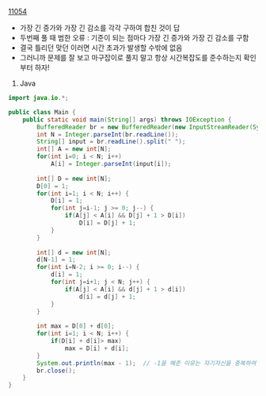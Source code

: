 [11054](https://www.acmicpc.net/problem/11054)

- 가장 긴 증가와 가장 긴 감소를 각각 구하여 합친 것이 답
- 두번째 풀 때 범한 오류 : 기준이 되는 점마다 가장 긴 증가와 가장 긴 감소를 구함
- 결국 틀리던 맞던 이러면 시간 초과가 발생할 수밖에 없음
- 그러니까 문제를 잘 보고 마구잡이로 풀지 말고 항상 시간복잡도를 준수하는지 확인부터 하자!

1. Java
```java
import java.io.*;

public class Main {	
	public static void main(String[] args) throws IOException {
		BufferedReader br = new BufferedReader(new InputStreamReader(System.in));
		int N = Integer.parseInt(br.readLine());
		String[] input = br.readLine().split(" ");
		int[] A = new int[N];
		for(int i=0; i < N; i++) 
			A[i] = Integer.parseInt(input[i]);
		
		int[] D = new int[N];
		D[0] = 1;
		for(int i=1; i < N; i++) {
			D[i] = 1;
			for(int j=i-1; j >= 0; j--) {
				if(A[j] < A[i] && D[j] + 1 > D[i])
					D[i] = D[j] + 1;
			}
		}
			
		int[] d = new int[N];
		d[N-1] = 1;
		for(int i=N-2; i >= 0; i--) {
			d[i] = 1;
			for(int j=i+1; j < N; j++) {
				if(A[j] < A[i] && d[j] + 1 > d[i])
					d[i] = d[j] + 1;
			}
		}
		
		int max = D[0] + d[0];
		for(int i=1; i < N; i++) {
			if(D[i] + d[i]> max)
				max = D[i] + d[i];
		}
		System.out.println(max - 1);  // -1을 해준 이유는 자기자신을 중복하여 세기 때문이다.
		br.close();
	}
}
```

